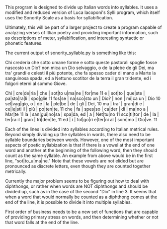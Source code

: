 This program is designed to divide up Italian words into syllables. It uses a modified and reduced version of Luca Iacoponi's Sylli program, which itself uses the Sonority Scale as a basis for syllabification.

Ultimately, this will be part of a larger project to create a program capable of analyzing verses of Itlian poetry and providing important information, such as descriptions of meter, syllabification, and interesting syntactic or phonetic features.

The current output of sonority_syllable.py is something like this:

Chi crederia che sotto umane forme
e sotto queste pastorali spoglie
fosse nascosto un Dio? non mica un Dio
selvaggio, o de la plebe de gli Dei,
ma tra' grandi e celesti il più potente,
che fa spesso cader di mano a Marte
la sanguinosa spada, ed a Nettuno
scotitor de la terra il gran tridente,
ed i folgori eterni al sommo Giove.


Chi | cre|de|ria | che | sot|to u|ma|ne | for|me   11
e | sot|to | que|ste | pa|sto|ra|li | spo|glie     11
fos|se | na|sco|sto un | Dio? | non | mi|ca un | Dio  10
sel|vag|gio, o | de | la | ple|be | de | gli | Dei,   10
ma | tra' | gran|di e | ce|le|sti il | più | po|ten|te, 11
che | fa | spes|so | ca|der | di | ma|no a | Mar|te   11
la | san|gui|no|sa | spa|da, ed | a | Net|tu|no       11
sco|ti|tor | de | la | ter|ra il | gran | tri|den|te,  11
ed | i | fol|go|ri e|ter|ni al | som|mo | Gio|ve.      11



Each of the lines is divided into syllables according to Italian metrical rules. Beyond simply dividing up the syllables in words, there also need to be syllable boundaries between words. However, one of the most important aspects of poetic syllabization is that if there is a vowel at the end of one word and another at the beginning of the following word, then they should count as the same syllable. An example from above would be in the first line, "sot|to_u|ma|ne." Note that these vowels are not elided but are pronounced as discrete letters, even though they are counted together metrically. 

Currently the major problem seems to be figuring out how to deal with diphthongs, or rather when words are NOT diphthongs and should be divided up, such as in the case of the second "Dio" in line 3. It seems that when a word that would normally be counted as a diphthong comes at the end of the line, it is possible to divide it into multiple syllables. 

First order of business needs to be a new set of functions that are capable of providing primary stress on words, and then determining whether or not that word falls at the end of the line.
